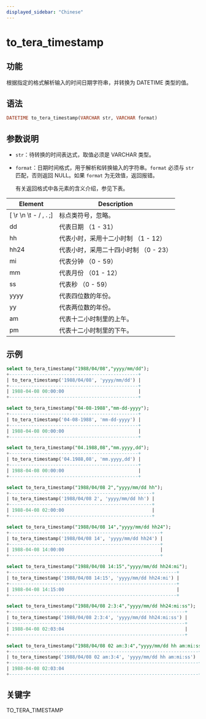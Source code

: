 ```yaml
---
displayed_sidebar: "Chinese"
---
```


# to_tera_timestamp

## 功能

根据指定的格式解析输入的时间日期字符串，并转换为 DATETIME 类型的值。

## 语法

```Haskell
DATETIME to_tera_timestamp(VARCHAR str, VARCHAR format)
```

## 参数说明

- `str`：待转换的时间表达式，取值必须是 VARCHAR 类型。

- `format`：日期时间格式，用于解析和转换输入的字符串。`format` 必须与 `str` 匹配，否则返回 NULL。如果 `format` 为无效值，返回报错。

  有关返回格式中各元素的含义介绍，参见下表。

| **Element**           | **Description**                                |
  | --------------------- | -----------------------------------------------|
  | [ \r \n \t - / , . ;] | 标点类符号，忽略。                                |
  | dd                    | 代表日期 （1 - 31）                              |
  | hh                    | 代表小时，采用十二小时制 （1 - 12）                 |
  | hh24                  | 代表小时，采用二十四小时制 （0 - 23）               |
  | mi                    | 代表分钟 （0 - 59）                              |
  | mm                    | 代表月份 （01 - 12）                             |
  | ss                    | 代表秒 （0 - 59）                                |
  | yyyy                  | 代表四位数的年份。                                 |
  | yy                    | 代表两位数的年份。                                 |
  | am                    | 代表十二小时制里的上午。                            |
  | pm                    | 代表十二小时制里的下午。                            |

## 示例

```SQL
select to_tera_timestamp("1988/04/08","yyyy/mm/dd");
+-----------------------------------------------+
| to_tera_timestamp('1988/04/08', 'yyyy/mm/dd') |
+-----------------------------------------------+
| 1988-04-08 00:00:00                           |
+-----------------------------------------------+

select to_tera_timestamp("04-08-1988","mm-dd-yyyy");
+-----------------------------------------------+
| to_tera_timestamp('04-08-1988', 'mm-dd-yyyy') |
+-----------------------------------------------+
| 1988-04-08 00:00:00                           |
+-----------------------------------------------+

select to_tera_timestamp("04.1988,08","mm.yyyy,dd");
+-----------------------------------------------+
| to_tera_timestamp('04.1988,08', 'mm.yyyy,dd') |
+-----------------------------------------------+
| 1988-04-08 00:00:00                           |
+-----------------------------------------------+

select to_tera_timestamp("1988/04/08 2","yyyy/mm/dd hh");
+----------------------------------------------------+
| to_tera_timestamp('1988/04/08 2', 'yyyy/mm/dd hh') |
+----------------------------------------------------+
| 1988-04-08 02:00:00                                |
+----------------------------------------------------+

select to_tera_timestamp("1988/04/08 14","yyyy/mm/dd hh24");
+-------------------------------------------------------+
| to_tera_timestamp('1988/04/08 14', 'yyyy/mm/dd hh24') |
+-------------------------------------------------------+
| 1988-04-08 14:00:00                                   |
+-------------------------------------------------------+

select to_tera_timestamp("1988/04/08 14:15","yyyy/mm/dd hh24:mi");
+-------------------------------------------------------------+
| to_tera_timestamp('1988/04/08 14:15', 'yyyy/mm/dd hh24:mi') |
+-------------------------------------------------------------+
| 1988-04-08 14:15:00                                         |
+-------------------------------------------------------------+

select to_tera_timestamp("1988/04/08 2:3:4","yyyy/mm/dd hh24:mi:ss");
+----------------------------------------------------------------+
| to_tera_timestamp('1988/04/08 2:3:4', 'yyyy/mm/dd hh24:mi:ss') |
+----------------------------------------------------------------+
| 1988-04-08 02:03:04                                            |
+----------------------------------------------------------------+

select to_tera_timestamp("1988/04/08 02 am:3:4","yyyy/mm/dd hh am:mi:ss");
+---------------------------------------------------------------------+
| to_tera_timestamp('1988/04/08 02 am:3:4', 'yyyy/mm/dd hh am:mi:ss') |
+---------------------------------------------------------------------+
| 1988-04-08 02:03:04                                                 |
+---------------------------------------------------------------------+
```

## 关键字

TO_TERA_TIMESTAMP
